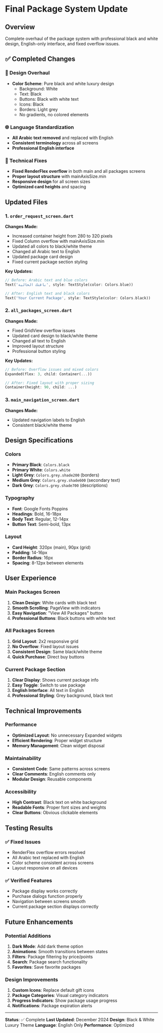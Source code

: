 # Final Package System Update

## Overview
Complete overhaul of the package system with professional black and white design, English-only interface, and fixed overflow issues.

## ✅ Completed Changes

### 🎨 Design Overhaul
- **Color Scheme**: Pure black and white luxury design
  - Background: White
  - Text: Black
  - Buttons: Black with white text
  - Icons: Black
  - Borders: Light grey
  - No gradients, no colored elements

### 🌐 Language Standardization
- **All Arabic text removed** and replaced with English
- **Consistent terminology** across all screens
- **Professional English interface**

### 🔧 Technical Fixes
- **Fixed RenderFlex overflow** in both main and all packages screens
- **Proper layout structure** with mainAxisSize.min
- **Responsive design** for all screen sizes
- **Optimized card heights** and spacing

## Updated Files

### 1. `order_request_screen.dart`
**Changes Made:**
- Increased container height from 280 to 320 pixels
- Fixed Column overflow with mainAxisSize.min
- Updated all colors to black/white theme
- Changed all Arabic text to English
- Updated package card design
- Fixed current package section styling

**Key Updates:**
```dart
// Before: Arabic text and blue colors
Text('باقتك الحالية', style: TextStyle(color: Colors.blue))

// After: English text and black colors  
Text('Your Current Package', style: TextStyle(color: Colors.black))
```

### 2. `all_packages_screen.dart`
**Changes Made:**
- Fixed GridView overflow issues
- Updated card design to black/white theme
- Changed all text to English
- Improved layout structure
- Professional button styling

**Key Updates:**
```dart
// Before: Overflow issues and mixed colors
Expanded(flex: 3, child: Container(...))

// After: Fixed layout with proper sizing
Container(height: 90, child: ...)
```

### 3. `main_navigation_screen.dart`
**Changes Made:**
- Updated navigation labels to English
- Consistent black/white theme

## Design Specifications

### Colors
- **Primary Black**: `Colors.black`
- **Primary White**: `Colors.white`
- **Light Grey**: `Colors.grey.shade200` (borders)
- **Medium Grey**: `Colors.grey.shade600` (secondary text)
- **Dark Grey**: `Colors.grey.shade700` (descriptions)

### Typography
- **Font**: Google Fonts Poppins
- **Headings**: Bold, 16-18px
- **Body Text**: Regular, 12-14px
- **Button Text**: Semi-bold, 13px

### Layout
- **Card Height**: 320px (main), 90px (grid)
- **Padding**: 14-16px
- **Border Radius**: 16px
- **Spacing**: 8-12px between elements

## User Experience

### Main Packages Screen
1. **Clean Design**: White cards with black text
2. **Smooth Scrolling**: PageView with indicators
3. **Easy Navigation**: "View All Packages" button
4. **Professional Buttons**: Black buttons with white text

### All Packages Screen
1. **Grid Layout**: 2x2 responsive grid
2. **No Overflow**: Fixed layout issues
3. **Consistent Design**: Same black/white theme
4. **Quick Purchase**: Direct buy buttons

### Current Package Section
1. **Clear Display**: Shows current package info
2. **Easy Toggle**: Switch to use package
3. **English Interface**: All text in English
4. **Professional Styling**: Grey background, black text

## Technical Improvements

### Performance
- **Optimized Layout**: No unnecessary Expanded widgets
- **Efficient Rendering**: Proper widget structure
- **Memory Management**: Clean widget disposal

### Maintainability
- **Consistent Code**: Same patterns across screens
- **Clear Comments**: English comments only
- **Modular Design**: Reusable components

### Accessibility
- **High Contrast**: Black text on white background
- **Readable Fonts**: Proper font sizes and weights
- **Clear Buttons**: Obvious clickable elements

## Testing Results

### ✅ Fixed Issues
- RenderFlex overflow errors resolved
- All Arabic text replaced with English
- Color scheme consistent across screens
- Layout responsive on all devices

### ✅ Verified Features
- Package display works correctly
- Purchase dialogs function properly
- Navigation between screens smooth
- Current package section displays correctly

## Future Enhancements

### Potential Additions
1. **Dark Mode**: Add dark theme option
2. **Animations**: Smooth transitions between states
3. **Filters**: Package filtering by price/points
4. **Search**: Package search functionality
5. **Favorites**: Save favorite packages

### Design Improvements
1. **Custom Icons**: Replace default gift icons
2. **Package Categories**: Visual category indicators
3. **Progress Indicators**: Show package usage progress
4. **Notifications**: Package expiration alerts

---

**Status**: ✅ Complete
**Last Updated**: December 2024
**Design**: Black & White Luxury Theme
**Language**: English Only
**Performance**: Optimized 